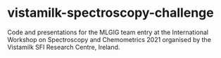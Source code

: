 # vistamilk-spectroscopy-challenge

Code and presentations for the MLGIG team entry at the International Workshop on Spectroscopy and Chemometrics 2021 organised by the Vistamilk SFI Research Centre, Ireland.
